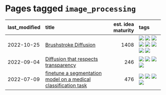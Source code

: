 # Pages tagged `image_processing`

|last_modified|title|est. idea maturity|tags
|:---|:---|---:|:---|
|2022-10-25|[Brushstroke Diffusion](../brushstroke-diffusion.md)|1408|[![](https://img.shields.io/badge/tag-artisticstyletransfer-e54ba1)](../tags/artisticstyletransfer.md) [![](https://img.shields.io/badge/tag-creativity-426a5f)](../tags/creativity.md) [![](https://img.shields.io/badge/tag-deepgenerativemodeling-e3b2c7)](../tags/deepgenerativemodeling.md) [![](https://img.shields.io/badge/tag-experimental-b08442)](../tags/experimental.md) [![](https://img.shields.io/badge/tag-image_processing-dafbc7)](../tags/image_processing.md) [![](https://img.shields.io/badge/tag-modeltraining-7064e0)](../tags/modeltraining.md) [![](https://img.shields.io/badge/tag-painting-6819c6)](../tags/painting.md) [![](https://img.shields.io/badge/tag-wip-97a75e)](../tags/wip.md)|
|2022-09-04|[Diffusion that respects transparency](../diffusion-that-respects-transparency.md)|246|[![](https://img.shields.io/badge/tag-completed-43d799)](../tags/completed.md) [![](https://img.shields.io/badge/tag-diffusion-161a53)](../tags/diffusion.md) [![](https://img.shields.io/badge/tag-image_processing-dafbc7)](../tags/image_processing.md) [![](https://img.shields.io/badge/tag-transparency-b3194)](../tags/transparency.md)|
|2022-07-09|[finetune a segmentation model on a medical classification task](../finetune_a_segmentation_model_on_a_medical_classification_task.md)|476|[![](https://img.shields.io/badge/tag-experimental-b08442)](../tags/experimental.md) [![](https://img.shields.io/badge/tag-image_processing-dafbc7)](../tags/image_processing.md) [![](https://img.shields.io/badge/tag-medical_image_analysis-ad342b)](../tags/medical_image_analysis.md) [![](https://img.shields.io/badge/tag-tooling-c92725)](../tags/tooling.md)|
